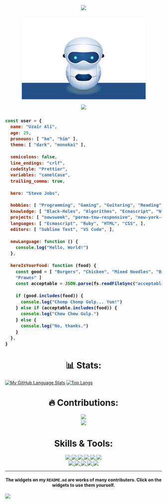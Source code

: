 <h1 align="center">
  <a href="https://git.io/typing-svg">
    <img src="https://readme-typing-svg.herokuapp.com/?lines=Hello,+World!;My+name+is+Uzair+Ali.;Welcome+to+my+profile!&center=true&size=27">
  </a>
</h1>

<p align="center">
  <img src="https://github.com/uzairali19/uzairali19/blob/main/robot.svg">
</p>

<p align="center">
  <a href="https://github.com/ryo-ma/github-profile-trophy">
    <img src="https://github-profile-trophy.vercel.app/?username=uzairali19&theme=monokai&column=7&no-frame=true">
  </a>
</p>

<h3>
  
```js
const user = {
  name: "Uzair Ali",
  age: 25,
  pronouns: [ "he", "him" ],
  theme: [ "dark", "monokai" ],
  
  semicolons: false,
  line_endings: "crlf",
  codeStyle: "Prettier",
  variables: "camelCase",
  trailing_comma: true,
  
  hero: "Steve Jobs",
  
  hobbies: [ "Programming", "Gaming", "Guitaring", "Reading", "Gaining Knowledge", ],
  knowledge: [ "Black-Holes", "Algorithms", "Ecmascript", "Numbers", "Economics", ],
  projects: [ "newsweek", "perma-tnw-responsive", "new-york-clone", "ruby-exercises", ],  
  languages: [ "Ecmascript", "Ruby", "HTML", "CSS", ],
  editors: [ "Sublime Text", "VS Code", ],
  
  newLanguage: function () {
    console.log("Hello, World!")
  },
  
  hereIsYourFood: function (food) {
    const good = [ "Burgers", "Chicken", "Mixed Noodles", "Beef", 
    "Prawns" ]
    const acceptable = JSON.parse(fs.readFileSync("acceptableFoods.json"))
    
    if (good.includes(food)) {
      console.log("Chomp Chomp Gulp... Yum!")
    } else if (acceptable.includes(food)) {
      console.log("Chew Chew Gulp.")
    } else {
      console.log("No, thanks.")
    }
  },
}
```
</h3>

<h1 align="center"> 📊 Stats: </h1>

[![My GitHub Language Stats](https://github-readme-stats.vercel.app/api/top-langs/?username=uzairali19&langs_count=5&theme=tokyonight)]()
[![Top Langs](https://github-readme-stats.vercel.app/api/top-langs/?username=uzairali19&layout=compact)](https://github.com/anuraghazra/github-readme-stats)

<h1 align="center"> 🔥 Contributions: </h1>
<p align="center">
  <a href="https://git.io/streak-stats">
    <img src="http://github-readme-streak-stats.herokuapp.com?user=uzairali19&theme=react&background=0d1117">
  </a>
  <br>
  <a href="https://github.com/Ashutosh00710/github-readme-activity-graph">
    <img src="https://activity-graph.herokuapp.com/graph?username=uzairali19&theme=react-dark">
  </a>
</p>

<h1 align="center"> Skills & Tools: </h1>

<p align="center">
  <a href="https://www.javascript.com/">
    <img src="https://img.shields.io/badge/JavaScript-323330?style=for-the-badge&logo=javascript&logoColor=F7DF1E">
  </a>
    <a href="https://html.com/">
    <img src="https://img.shields.io/badge/HTML-E34F26?style=for-the-badge&logo=HTML5&logoColor=white">
  </a>
    <a href="https://www.w3schools.com/css/">
    <img src="https://img.shields.io/badge/CSS-1572B6?style=for-the-badge&logo=CSS3&logoColor=white">
  </a>
    <a href="https://nodejs.org/en/">
    <img src="https://img.shields.io/badge/NODE.JS-339933?style=for-the-badge&logo=Node.js&logoColor=white">
  </a>
    <a href="https://www.json.org/json-en.html">
    <img src="https://img.shields.io/badge/JSON-000000?style=for-the-badge&logo=JSON&logoColor=white">
  </a>
  <a href="https://www.sublimetext.com/">
    <img src="https://img.shields.io/badge/sublime%20text-FF9800?&style=for-the-badge&logo=sublime-text&logoColor=white">
  </a>
  <br>
  <a href="https://code.visualstudio.com/">
    <img src="https://img.shields.io/badge/VS%20Code-007ACC?&style=for-the-badge&logo=visual-studio-code&logoColor=white">
  </a>
  <a href="https://www.google.com/intl/en_in/chrome/">
    <img src="https://img.shields.io/badge/google%20chrome-4285F4?&style=for-the-badge&logo=google%20chrome&logoColor=white">
  </a>
  <a href="https://git-scm.com/">
    <img src="https://img.shields.io/badge/git-F05032?&style=for-the-badge&logo=git&logoColor=white">
  </a>
  <a href="https://reactjs.org/">
    <img src="https://img.shields.io/badge/react-61DAFB?&style=for-the-badge&logo=react&logoColor=121212">
  </a>
  <a href="https://www.sqlite.org/index.html">
    <img src="https://img.shields.io/badge/sqlite-003B57?&style=for-the-badge&logo=sqlite&logoColor=white">
  </a>
</p>

<hr>

<h4 align="center"> The widgets on my <code>README.md</code> are works of many contributers. Click on the widgets to use them yourself. </h4>

<a href="https://github.com/ESKYoung/shields-io-visitor-counter">
  <img src="https://shields-io-visitor-counter.herokuapp.com/badge?page=uzairali19.uzairali19&style=for-the-badge">
<a>
